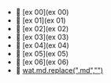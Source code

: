 * 📂 [ex 00](ex 00)
* 📂 [ex 01](ex 01)
* 📂 [ex 02](ex 02)
* 📂 [ex 03](ex 03)
* 📂 [ex 04](ex 04)
* 📂 [ex 05](ex 05)
* 📂 [ex 06](ex 06)
* 📄 [wat.md.replace(".md","")](wat.md)
